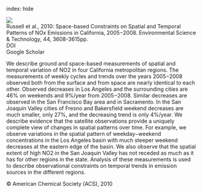 index: hide

<div class="Citation">
    <div class="Citation-thumb CitationThumb-linked"  data-href="https://doi.org/10.1021/es903451j">
      <img src="https://static.claimspace.cloud/climate-study-static/refs/thumbs/2/Russell_et_al_2010-thumb.png" />
    </div>

  <div class="Citation-body">
    <div class="Citation-text">Russell et al., 2010: Space-based Constraints on Spatial and Temporal Patterns of NOx Emissions in California, 2005−2008. <span class="Article-journal">Environmental Science & Technology, </span><span class="Article-volume">44, </span>3608-3615pp.</div>
    <div class="Citation-links">
      <div class="CitationLink" data-href="https://doi.org/10.1021/es903451j">
        <div class="CitationLink-icon CitationLink-Doi"></div>
        <div class="CitationLink-text">DOI</div>
      </div>
      <div class="CitationLink" data-href="https://scholar.google.com/scholar?q=10.1021/es903451j">
        <div class="CitationLink-icon CitationLink-Scholar"></div>
        <div class="CitationLink-text">Google Scholar</div>
      </div>
    </div>
  </div>
</div>

We describe ground and space-based measurements of spatial and temporal variation of NO2 in four California metropolitan regions. The measurements of weekly cycles and trends over the years 2005−2008 observed both from the surface and from space are nearly identical to each other. Observed decreases in Los Angeles and the surrounding cities are 46% on weekends and 9%/year from 2005−2008. Similar decreases are observed in the San Francisco Bay area and in Sacramento. In the San Joaquin Valley cities of Fresno and Bakersfield weekend decreases are much smaller, only 27%, and the decreasing trend is only 4%/year. We describe evidence that the satellite observations provide a uniquely complete view of changes in spatial patterns over time. For example, we observe variations in the spatial pattern of weekday−weekend concentrations in the Los Angeles basin with much steeper weekend decreases at the eastern edge of the basin. We also observe that the spatial extent of high NO2 in the San Joaquin Valley has not receded as much as it has for other regions in the state. Analysis of these measurements is used to describe observational constraints on temporal trends in emission sources in the different regions.

<div class="Citation-copy">
&copy; American Chemical Society (ACS), 2010
</div>